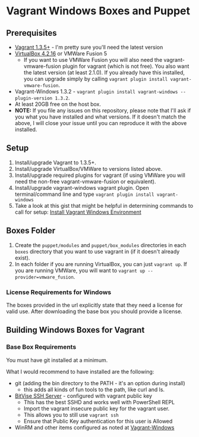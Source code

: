 Vagrant Windows Boxes and Puppet
============================

## Prerequisites

 * [Vagrant 1.3.5+](http://downloads.vagrantup.com/tags/v1.3.5) - I'm pretty sure you'll need the latest version
 * [VirtualBox 4.2.16](https://www.virtualbox.org/wiki/Downloads) or VMWare Fusion 5
    * If you want to use VMWare Fusion you will also need the vagrant-vmware-fusion plugin for vagrant (which is not free). You also want the latest version (at least 2.1.0). If you already have this installed, you can upgrade simply by calling `vagrant plugin install vagrant-vmware-fusion`.
 * Vagrant-Windows 1.3.2 - `vagrant plugin install vagrant-windows --plugin-version 1.3.2`.
 * At least 20GB free on the host box.
 * **NOTE:** If you file any issues on this repository, please note that I'll ask if you what you have installed and what versions. If it doesn't match the above, I will close your issue until you can reproduce it with the above installed.

## Setup

 1. Install/upgrade Vagrant to 1.3.5+.
 1. Install/upgrade VirtualBox/VMWare to versions listed above.
 1. Install/upgrade required plugins for vagrant (if using VMWare you will need the non-free vagrant-vmware-fusion or equivalent).
 1. Install/upgrade vagrant-windows vagrant plugin. Open terminal/command line and type `vagrant plugin install vagrant-windows`
 1. Take a look at this gist that might be helpful in determining commands to call for setup: [Install Vagrant Windows Environment](https://gist.github.com/ferventcoder/6251225)

## Boxes Folder

 1. Create the `puppet/modules` and `puppet/box_modules` directories in each `boxes` directory that you want to use vagrant in (if it doesn't already exist).
 1. In each folder if you are running VirtualBox, you can just `vagrant up`. If you are running VMWare, you will want to `vagrant up --provider=vmware_fusion`.


### License Requirements for Windows
The boxes provided in the url explicitly state that they need a license for valid use. After downloading the base box you should provide a license.


## Building Windows Boxes for Vagrant
### Base Box Requirements
You must have git installed at a minimum.

What I would recommend to have installed are the following:

 * git (adding the bin directory to the PATH - it's an option during install)
    * this adds all kinds of fun tools to the path, like curl and ls.
 * [BitVise SSH Server](http://www.bitvise.com/ssh-server) - configured with vagrant public key
    * This has the best SSHD and works well with PowerShell REPL
    * Import the vagrant insecure public key for the vagrant user.
    * This allows you to still use `vagrant ssh`
    * Ensure that Public Key authentication for this user is Allowed
  * WinRM and other items configured as noted at [Vagrant-Windows](https://github.com/WinRb/vagrant-windows#creating-a-base-box)
